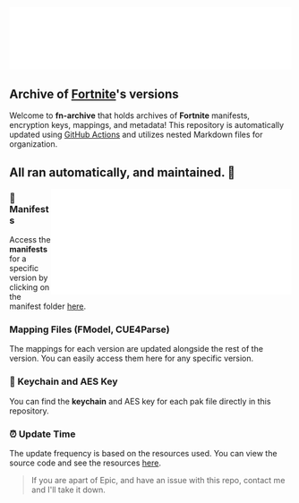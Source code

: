 ![](/.github/source/readme-content/name.svg)

## Archive of [Fortnite](https://www.epicgames.com/fortnite/en-US/home)'s versions

Welcome to **fn-archive** that holds archives of **Fortnite** manifests, encryption keys, mappings, and metadata! This repository is automatically updated using [GitHub Actions](https://docs.github.com/en/actions) and utilizes nested Markdown files for organization.

## All ran automatically, and maintained. 🔧

<img align="right" width="430" height="189" src="https://github.com/Tectors/fn-archive/blob/master/.github/source/dependents/gen.31.40.svg">

### 📜 Manifests
Access the **manifests** for a specific version by clicking on the manifest folder [here](https://github.com/Tectors/fn-archive/tree/master/manifests).

### Mapping Files (FModel, CUE4Parse)
The mappings for each version are updated alongside the rest of the version. You can easily access them here for any specific version.

### 🔑 Keychain and AES Key
You can find the **keychain** and AES key for each pak file directly in this repository.

### ⏰ Update Time
The update frequency is based on the resources used. You can view the source code and see the resources [here](https://github.com/Tectors/fn-archive/tree/master/.github/source/python-application).

> If you are apart of Epic, and have an issue with this repo, contact me and I'll take it down.
